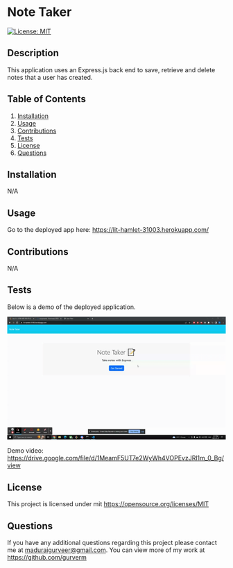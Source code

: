 # Note Taker
  [![License: MIT](https://img.shields.io/badge/License-MIT-yellow.svg)](https://opensource.org/licenses/MIT) 

## Description
This application uses an Express.js back end to save, retrieve and delete notes that a user has created.  

## Table of Contents
1. [Installation](#installation)
2. [Usage](#usage)
3. [Contributions](#contributions)
4. [Tests](#tests)
5. [License](#license)
6. [Questions](#questions)

## Installation
N/A

## Usage
Go to the deployed app here: https://lit-hamlet-31003.herokuapp.com/ 

## Contributions
N/A

## Tests
Below is a demo of the deployed application.

![DEMO](./images/note-taker.gif)

Demo video: https://drive.google.com/file/d/1MeamF5UT7e2WyWh4VOPEvzJRl1m_0_Bg/view 
## License
This project is licensed under mit 
https://opensource.org/licenses/MIT

## Questions
If you have any additional questions regarding this project please contact me at maduraigurveer@gmail.com.
You can view more of my work at https://github.com/gurverm